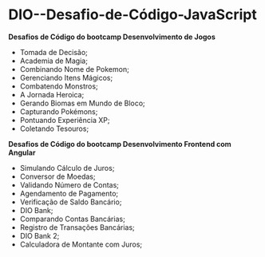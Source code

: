# DIO--Desafio-de-Código-JavaScript

**Desafios de Código do bootcamp Desenvolvimento de Jogos**
- Tomada de Decisão;
- Academia de Magia;
- Combinando Nome de Pokemon;
- Gerenciando Itens Mágicos;
- Combatendo Monstros;
- A Jornada Heroica;
- Gerando Biomas em Mundo de Bloco;
- Capturando Pokémons;
- Pontuando Experiência XP;
- Coletando Tesouros; 



**Desafios de Código do bootcamp Desenvolvimento Frontend com Angular**
- Simulando Cálculo de Juros; 
- Conversor de Moedas; 
- Validando Número de Contas; 
- Agendamento de Pagamento; 
- Verificação de Saldo Bancário;
- DIO Bank;
- Comparando Contas Bancárias;
- Registro de Transações Bancárias;
- DIO Bank 2;
- Calculadora de Montante com Juros;
